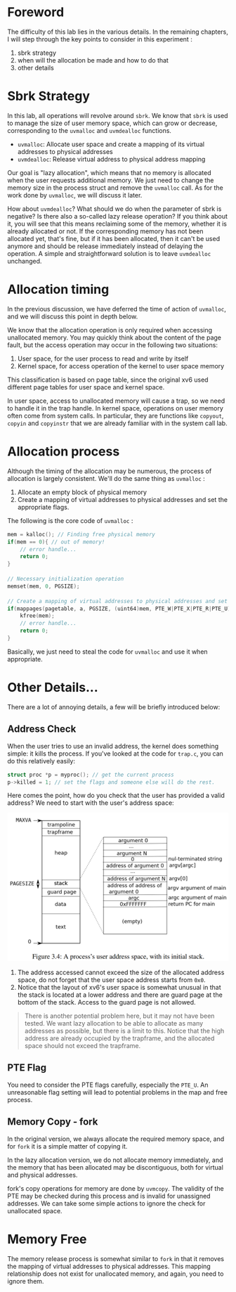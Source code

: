 # Foreword

The difficulty of this lab lies in the various details. In the remaining chapters, I will step through the key points to consider in this experiment :

1. sbrk strategy
2. when will the allocation be made and how to do that
3. other details


# Sbrk Strategy

In this lab, all operations will revolve around `sbrk`. We know that `sbrk` is used to manage the size of user memory space, which can grow or decrease, corresponding to the `uvmalloc` and `uvmdealloc` functions.

- `uvmalloc`: Allocate user space and create a mapping of its virtual addresses to physical addresses
- `uvmdealloc`: Release virtual address to physical address mapping

Our goal is "lazy allocation", which means that no memory is allocated when the user requests additional memory. We just need to change the memory size in the process struct and remove the `uvmalloc` call. As for the work done by `uvmalloc`, we will discuss it later.

How about `uvmdealloc`? What should we do when the parameter of sbrk is negative? Is there also a so-called lazy release operation? If you think about it, you will see that this means reclaiming some of the memory, whether it is already allocated or not. If the corresponding memory has not been allocated yet, that's fine, but if it has been allocated, then it can't be used anymore and should be release immediately instead of delaying the operation. A simple and straightforward solution is to leave `uvmdealloc` unchanged.

# Allocation timing

In the previous discussion, we have deferred the time of action of `uvmalloc`, and we will discuss this point in depth below.

We know that the allocation operation is only required when accessing unallocated memory. You may quickly think about the content of the page fault, but the access operation may occur in the following two situations:

1. User space, for the user process to read and write by itself
2. Kernel space, for access operation of the kernel to user space memory

This classification is based on page table, since the original xv6 used different page tables for user space and kernel space.

In user space, access to unallocated memory will cause a trap, so we need to handle it in the trap handle. In kernel space, operations on user memory often come from system calls. In particular, they are functions like `copyout`, `copyin` and `copyinstr` that we are already familiar with in the system call lab.


# Allocation process

Although the timing of the allocation may be numerous, the process of allocation is largely consistent. We'll do the same thing as `uvmalloc` :

1. Allocate an empty block of physical memory
2. Create a mapping of virtual addresses to physical addresses and set the appropriate flags.

The following is the core code of `uvmalloc` :

```cpp
mem = kalloc(); // Finding free physical memory
if(mem == 0){ // out of memory!
    // error handle...
    return 0;
}

// Necessary initialization operation
memset(mem, 0, PGSIZE);

// Create a mapping of virtual addresses to physical addresses and set the appropriate flags.
if(mappages(pagetable, a, PGSIZE, (uint64)mem, PTE_W|PTE_X|PTE_R|PTE_U) != 0){ // map failed!
    kfree(mem);
    // error handle...
    return 0;
}
```

Basically, we just need to steal the code for `uvmalloc` and use it when appropriate.

# Other Details...

There are a lot of annoying details, a few will be briefly introduced below:

## Address Check

When the user tries to use an invalid address, the kernel does something simple: it kills the process. If you've looked at the code for `trap.c`, you can do this relatively easily:

```cpp
struct proc *p = myproc(); // get the current process
p->killed = 1; // set the flags and someone else will do the rest.
```

Here comes the point, how do you check that the user has provided a valid address? We need to start with the user's address space:

![](assets/user_address_space.png)

1. The address accessed cannot exceed the size of the allocated address space, do not forget that the user space address starts from `0x0`.
2. Notice that the layout of xv6's user space is somewhat unusual in that the stack is located at a lower address and there are guard page at the bottom of the stack. Access to the guard page is not allowed.

> There is another potential problem here, but it may not have been tested. We want lazy allocation to be able to allocate as many addresses as possible, but there is a limit to this. Notice that the high address are already occupied by the trapframe, and the allocated space should not exceed the trapframe.

## PTE Flag

You need to consider the PTE flags carefully, especially the `PTE_U`. An unreasonable flag setting will lead to potential problems in the map and free process.

## Memory Copy - fork

In the original version, we always allocate the required memory space, and for `fork` it is a simple matter of copying it.

In the lazy allocation version, we do not allocate memory immediately, and the memory that has been allocated may be discontiguous, both for virtual and physical addresses.

fork's copy operations for memory are done by `uvmcopy`. The validity of the PTE may be checked during this process and is invalid for unassigned addresses. We can take some simple actions to ignore the check for unallocated space.

# Memory Free

The memory release process is somewhat similar to `fork` in that it removes the mapping of virtual addresses to physical addresses. This mapping relationship does not exist for unallocated memory, and again, you need to ignore them.


